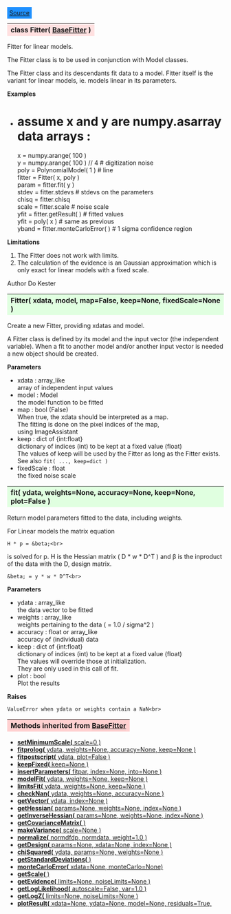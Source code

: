 ---
---

<div class="button">
  <span style="background-color: DodgerBlue; color: White;  border:5px solid DodgerBlue">
<a href=https://github.com/dokester/BayesicFitting/blob/master/BayesicFitting/source/Fitter.py target=_blank>Source</a></span></div>

<a name="Fitter"></a>
<table><thead style="background-color:#FFE0E0; width:100%"><tr><th style="text-align:left">
<strong>class Fitter(</strong> <a href="./BaseFitter.html">BaseFitter</a> )
</th></tr></thead></table>
<p>

Fitter for linear models.

The Fitter class is to be used in conjunction with Model classes.

The Fitter class and its descendants fit data to a model. Fitter itself
is the variant for linear models, ie. models linear in its parameters.

<b>Examples</b>

* # assume x and y are numpy.asarray data arrays : <br>
    x = numpy.arange( 100 )<br>
    y = numpy.arange( 100 ) // 4        # digitization noise<br>
    poly = PolynomialModel( 1 )         # line<br>
    fitter = Fitter( x, poly )<br>
    param = fitter.fit( y )<br>
    stdev = fitter.stdevs               # stdevs on the parameters<br>
    chisq = fitter.chisq<br>
    scale = fitter.scale                # noise scale<br>
    yfit  = fitter.getResult( )         # fitted values<br>
    yfit  = poly( x )                   # same as previous<br>
    yband = fitter.monteCarloError( )        # 1 sigma confidence region<br>


<b>Limitations</b>

1. The Fitter does not work with limits.
2. The calculation of the evidence is an Gaussian approximation which is
   only exact for linear models with a fixed scale.<br>

Author  Do Kester


<a name="Fitter"></a>
<table><thead style="background-color:#E0FFE0; width:100%"><tr><th style="text-align:left">
<strong>Fitter(</strong> xdata, model, map=False, keep=None, fixedScale=None )
</th></tr></thead></table>
<p>

Create a new Fitter, providing xdatas and model.

A Fitter class is defined by its model and the input vector (the
independent variable). When a fit to another model and/or another
input vector is needed a new object should be created.

<b>Parameters</b>

* xdata  :  array_like<br>
    array of independent input values<br>
* model  :  Model<br>
    the model function to be fitted<br>
* map  :  bool (False)<br>
    When true, the xdata should be interpreted as a map.<br>
    The fitting is done on the pixel indices of the map,<br>
    using ImageAssistant<br>
* keep  :  dict of {int:float}<br>
    dictionary of indices (int) to be kept at a fixed value (float)<br>
    The values of keep will be used by the Fitter as long as the Fitter exists.<br>
    See also `fit( ..., keep=dict )`<br>
* fixedScale  :  float<br>
    the fixed noise scale<br>


<a name="fit"></a>
<table><thead style="background-color:#E0FFE0; width:100%"><tr><th style="text-align:left">
<strong>fit(</strong> ydata, weights=None, accuracy=None, keep=None, plot=False )
</th></tr></thead></table>
<p>

Return model parameters fitted to the data, including weights.

For Linear models the matrix equation

    H * p = &beta;<br>

is solved for p. H is the Hessian matrix ( D * w * D^T )
and &beta; is the inproduct of the data with the D, design matrix.

    &beta; = y * w * D^T<br>

<b>Parameters</b>

* ydata  :  array_like<br>
    the data vector to be fitted<br>
* weights  :  array_like<br>
    weights pertaining to the data ( = 1.0 / sigma^2 )<br>
* accuracy  :  float or array_like<br>
    accuracy of (individual) data<br>
* keep  :  dict of {int:float}<br>
    dictionary of indices (int) to be kept at a fixed value (float)<br>
    The values will override those at initialization.<br>
    They are only used in this call of fit.<br>
* plot  :  bool<br>
    Plot the results<br>

<b>Raises</b>

    ValueError when ydata or weights contain a NaN<br>


<table><thead style="background-color:#FFD0D0; width:100%"><tr><th style="text-align:left">
<strong>Methods inherited from</strong> <a href="./BaseFitter.html">BaseFitter</a></th></tr></thead></table>


* [<strong>setMinimumScale(</strong> scale=0 ) ](./BaseFitter.md#setMinimumScale)
* [<strong>fitprolog(</strong> ydata, weights=None, accuracy=None, keep=None ) ](./BaseFitter.md#fitprolog)
* [<strong>fitpostscript(</strong> ydata, plot=False ) ](./BaseFitter.md#fitpostscript)
* [<strong>keepFixed(</strong> keep=None ) ](./BaseFitter.md#keepFixed)
* [<strong>insertParameters(</strong> fitpar, index=None, into=None ) ](./BaseFitter.md#insertParameters)
* [<strong>modelFit(</strong> ydata, weights=None, keep=None )](./BaseFitter.md#modelFit)
* [<strong>limitsFit(</strong> ydata, weights=None, keep=None ) ](./BaseFitter.md#limitsFit)
* [<strong>checkNan(</strong> ydata, weights=None, accuracy=None )](./BaseFitter.md#checkNan)
* [<strong>getVector(</strong> ydata, index=None )](./BaseFitter.md#getVector)
* [<strong>getHessian(</strong> params=None, weights=None, index=None )](./BaseFitter.md#getHessian)
* [<strong>getInverseHessian(</strong> params=None, weights=None, index=None )](./BaseFitter.md#getInverseHessian)
* [<strong>getCovarianceMatrix(</strong> )](./BaseFitter.md#getCovarianceMatrix)
* [<strong>makeVariance(</strong> scale=None )](./BaseFitter.md#makeVariance)
* [<strong>normalize(</strong> normdfdp, normdata, weight=1.0 ) ](./BaseFitter.md#normalize)
* [<strong>getDesign(</strong> params=None, xdata=None, index=None )](./BaseFitter.md#getDesign)
* [<strong>chiSquared(</strong> ydata, params=None, weights=None )](./BaseFitter.md#chiSquared)
* [<strong>getStandardDeviations(</strong> )](./BaseFitter.md#getStandardDeviations)
* [<strong>monteCarloError(</strong> xdata=None, monteCarlo=None)](./BaseFitter.md#monteCarloError)
* [<strong>getScale(</strong> )](./BaseFitter.md#getScale)
* [<strong>getEvidence(</strong> limits=None, noiseLimits=None )](./BaseFitter.md#getEvidence)
* [<strong>getLogLikelihood(</strong> autoscale=False, var=1.0 ) ](./BaseFitter.md#getLogLikelihood)
* [<strong>getLogZ(</strong> limits=None, noiseLimits=None )](./BaseFitter.md#getLogZ)
* [<strong>plotResult(</strong> xdata=None, ydata=None, model=None, residuals=True,](./BaseFitter.md#plotResult)
